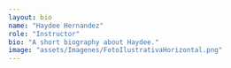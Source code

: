 ```yaml
---
layout: bio
name: "Haydee Hernandez"
role: "Instructor"
bio: "A short biography about Haydee."
image: "assets/Imagenes/FotoIlustrativaHorizontal.png"
---
```

